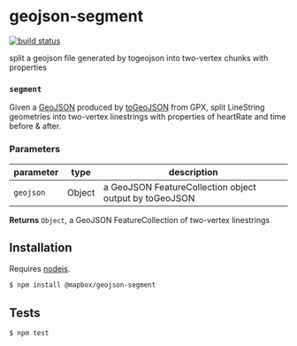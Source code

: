 # geojson-segment

[![build status](https://secure.travis-ci.org/mapbox/geojson-segment.png)](http://travis-ci.org/mapbox/geojson-segment)

split a geojson file generated by togeojson into two-vertex chunks with properties


### `segment`
Given a [GeoJSON](http://geojson.org/) produced by [toGeoJSON](https://github.com/mapbox/togeojson)
from GPX, split LineString geometries into two-vertex linestrings with properties
of heartRate and time before & after.

### Parameters

| parameter | type   | description                                            |
| --------- | ------ | ------------------------------------------------------ |
| `geojson` | Object | a GeoJSON FeatureCollection object output by toGeoJSON |



**Returns** `Object`, a GeoJSON FeatureCollection of two-vertex linestrings

## Installation

Requires [nodejs](http://nodejs.org/).

```sh
$ npm install @mapbox/geojson-segment
```

## Tests

```sh
$ npm test
```

